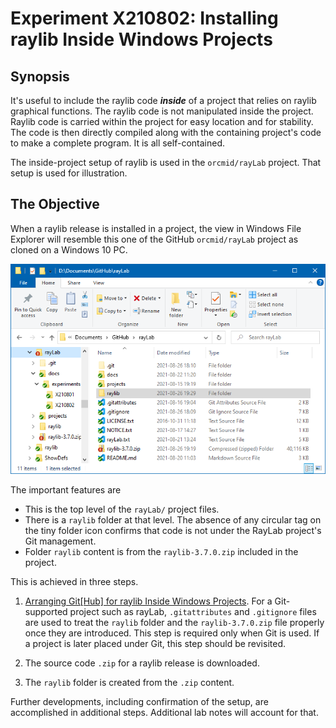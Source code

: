 <!-- index.md 0.0.3                UTF-8                          2021-08-30
     ----1----|----2----|----3----|----4----|----5----|----6----|----7----|--*

               X210802: INSTALLING RAYLIB INSIDE WINDOWS PROJECTS
     -->

# Experiment X210802: Installing raylib Inside Windows Projects

## Synopsis

It's useful to include the raylib code ***inside*** of a project that relies
on raylib graphical functions.  The raylib code is not manipulated inside the
project.  Raylib code is carried within the project for easy location
and for stability.  The code is then directly compiled along with
the containing project's code to make a complete program.  It is all
self-contained.

The inside-project setup of raylib is used in the `orcmid/rayLab` project.
That setup is used for illustration.

## The Objective

When a raylib release is installed in a project, the view in Windows File
Explorer will resemble this one of the GitHub `orcmid/rayLab` project as
cloned on a Windows 10 PC.

![rayLab with raylib inside](X210802-2021-08-26-2014-TheResult.png)

The important features are

* This is the top level of the `rayLab/` project files.
* There is a `raylib` folder at that level.  The absence of any circular tag
on the tiny folder icon confirms that code is not under the RayLab project's
Git management.
* Folder `raylib` content is from the `raylib-3.7.0.zip` included in the
project.

This is achieved in three steps.

1. [Arranging Git\[Hub\] for raylib Inside Windows Projects](X210802a).  For a Git-supported project such as rayLab, `.gitattributes` and
`.gitignore` files are used to treat the `raylib` folder and the
`raylib-3.7.0.zip` file properly once they are introduced.  This step is
required only when Git is used.  If a project is later placed under Git, this
step should be revisited.

2. The source code `.zip` for a raylib release is downloaded.

3. The `raylib` folder is created from the `.zip` content.

Further developments, including confirmation of the setup, are accomplished
in additional steps.  Additional lab notes will account for that.

<!-- ----1----|----2----|----3----|----4----|----5----|----6----|----7----|--*

     0.0.3 2021-08-30T20:04Z add rulers
     0.0.2 2021-08-28T20:32Z Touch-ups and some wordsmithing
     0.0.1 2021-08-28T04:28Z Sketch the procedure and its objective.
     0.0.0 2021-08-27T18:45Z Draft placeholder of the confirmed setup.
     -->
